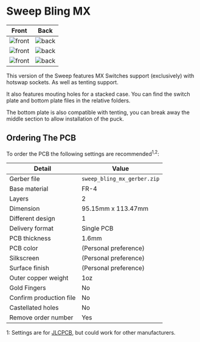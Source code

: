 # Sweep Bling MX
| Front | Back |
| :---: | :---: |
| ![front](/gallery/sweep-bling-mx/front.png) | ![back](/gallery/sweep-bling-mx/back.png) |
| ![front](/gallery/sweep-bling-mx-plate/front.png) | ![back](/gallery/sweep-bling-mx-plate/back.png) |
| ![front](/gallery/sweep-bling-mx-bottom/front.png) | ![back](/gallery/sweep-bling-mx-bottom/back.png) |

This version of the Sweep features MX Switches support (exclusively) with hotswap sockets. As well as tenting support.

It also features mouting holes for a stacked case. You can find the switch plate and bottom plate files in the relative folders.

The bottom plate is also compatible with tenting, you can break away the middle section to allow installation of the puck.

## Ordering The PCB

To order the PCB the following settings are recommended<sup>1,2</sup>: 

|Detail|Value|
|---|---|
|Gerber file|`sweep_bling_mx_gerber.zip`|
|Base material|FR-4|
|Layers|2|
|Dimension|95.15mm x 113.47mm|
|Different design|1|
|Delivery format|Single PCB|
|PCB thickness|1.6mm|
|PCB color|(Personal preference)|
|Silkscreen|(Personal preference)|
|Surface finish|(Personal preference)|
|Outer copper weight|1oz|
|Gold Fingers|No|
|Confirm production file|No|
|Castellated holes|No|
|Remove order number|Yes|

1: Settings are for [JLCPCB](https://jlcpcb.com/), but could work for other manufacturers.
